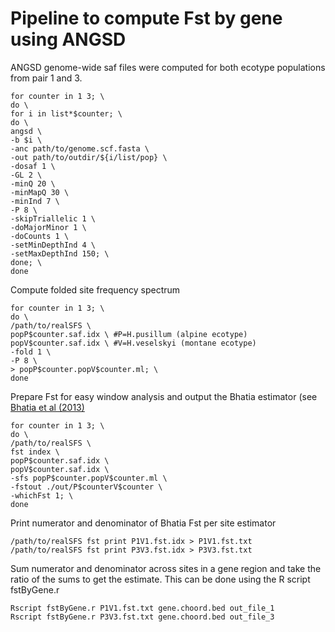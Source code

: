 
# Pipeline to compute Fst by gene using ANGSD 

ANGSD genome-wide saf files were computed for both ecotype populations from pair 1 and 3.
```
for counter in 1 3; \
do \
for i in list*$counter; \
do \
angsd \
-b $i \
-anc path/to/genome.scf.fasta \
-out path/to/outdir/${i/list/pop} \
-dosaf 1 \
-GL 2 \
-minQ 20 \
-minMapQ 30 \
-minInd 7 \
-P 8 \
-skipTriallelic 1 \
-doMajorMinor 1 \
-doCounts 1 \
-setMinDepthInd 4 \
-setMaxDepthInd 150; \
done; \
done
```
Compute folded site frequency spectrum
```
for counter in 1 3; \
do \
/path/to/realSFS \
popP$counter.saf.idx \ #P=H.pusillum (alpine ecotype)
popV$counter.saf.idx \ #V=H.veselskyi (montane ecotype)
-fold 1 \
-P 8 \
> popP$counter.popV$counter.ml; \
done
```
Prepare Fst for easy window analysis and output the Bhatia estimator (see [Bhatia et al (2013)](https://pubmed.ncbi.nlm.nih.gov/23861382/)
```
for counter in 1 3; \
do \
/path/to/realSFS \
fst index \
popP$counter.saf.idx \
popV$counter.saf.idx \
-sfs popP$counter.popV$counter.ml \
-fstout ./out/P$counterV$counter \
-whichFst 1; \
done
```
Print numerator and denominator of Bhatia Fst per site estimator 
```
/path/to/realSFS fst print P1V1.fst.idx > P1V1.fst.txt
/path/to/realSFS fst print P3V3.fst.idx > P3V3.fst.txt
```
Sum numerator and denominator across sites in a gene region and take the ratio of the sums to get the estimate. This can be done using the R script fstByGene.r 
```
Rscript fstByGene.r P1V1.fst.txt gene.choord.bed out_file_1
Rscript fstByGene.r P3V3.fst.txt gene.choord.bed out_file_3
